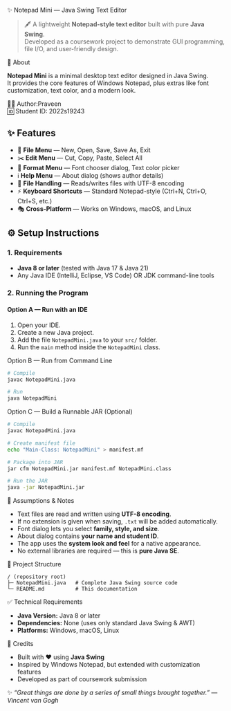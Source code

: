  ✨ Notepad Mini — Java Swing Text Editor



> 🖋️ A lightweight **Notepad-style text editor** built with pure **Java Swing**.  
> Developed as a coursework project to demonstrate GUI programming, file I/O, and user-friendly design.



 📌 About

**Notepad Mini** is a minimal desktop text editor designed in Java Swing.  
It provides the core features of Windows Notepad, plus extras like font customization, text color, and a modern look.

👨‍💻 Author:Praveen  
🆔 Student ID: 2022s19243  



## ✨ Features

- 📂 **File Menu** — New, Open, Save, Save As, Exit  
- ✂️ **Edit Menu** — Cut, Copy, Paste, Select All  
- 🎨 **Format Menu** — Font chooser dialog, Text color picker  
- ℹ️ **Help Menu** — About dialog (shows author details)  
- 💾 **File Handling** — Reads/writes files with UTF-8 encoding  
- ⚡ **Keyboard Shortcuts** — Standard Notepad-style (Ctrl+N, Ctrl+O, Ctrl+S, etc.)  
- 🎭 **Cross-Platform** — Works on Windows, macOS, and Linux  



## ⚙️ Setup Instructions

### 1. Requirements
- **Java 8 or later** (tested with Java 17 & Java 21)  
- Any Java IDE (IntelliJ, Eclipse, VS Code) OR JDK command-line tools  

### 2. Running the Program

#### Option A — Run with an IDE
1. Open your IDE.  
2. Create a new Java project.  
3. Add the file `NotepadMini.java` to your `src/` folder.  
4. Run the `main` method inside the `NotepadMini` class.  

 Option B — Run from Command Line
```bash
# Compile
javac NotepadMini.java

# Run
java NotepadMini
```

 Option C — Build a Runnable JAR (Optional)
```bash
# Compile
javac NotepadMini.java

# Create manifest file
echo "Main-Class: NotepadMini" > manifest.mf

# Package into JAR
jar cfm NotepadMini.jar manifest.mf NotepadMini.class

# Run the JAR
java -jar NotepadMini.jar
```



 📝 Assumptions & Notes
- Text files are read and written using **UTF-8 encoding**.  
- If no extension is given when saving, `.txt` will be added automatically.  
- Font dialog lets you select **family, style, and size**.  
- About dialog contains **your name and student ID**.  
- The app uses the **system look and feel** for a native appearance.  
- No external libraries are required — this is **pure Java SE**.  




 📂 Project Structure

```
/ (repository root)
├─ NotepadMini.java   # Complete Java Swing source code
└─ README.md          # This documentation
```



 ✅ Technical Requirements

- **Java Version:** Java 8 or later  
- **Dependencies:** None (uses only standard Java Swing & AWT)  
- **Platforms:** Windows, macOS, Linux  




 🎉 Credits

- Built with ❤️ using **Java Swing**  
- Inspired by Windows Notepad, but extended with customization features  
- Developed as part of coursework submission  



 ✨ *“Great things are done by a series of small things brought together.” — Vincent van Gogh*  
